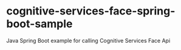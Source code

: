 # cognitive-services-face-spring-boot-sample
Java Spring Boot example for calling Cognitive Services Face Api
